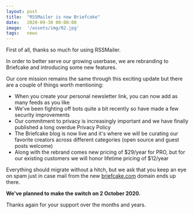 ```yaml
---
layout: post
title:  "RSSMailer is now Briefcake"
date:   2020-09-30 00:00:00
image:  '/assets/img/02.jpg'
tags:   news
---
```


First of all, thanks so much for using RSSMailer.

In order to better serve our growing userbase, we are rebranding to Briefcake and introducing some new features. 

Our core mission remains the same through this exciting update but there are a couple of things worth mentioning:

- When you create your personal newsletter link, you can now add as many feeds as you like
- We've been fighting off bots quite a bit recently so have made a few security improvements
- Our commitment to privacy is increasingly important and we have finally published a long overdue Privacy Policy
- The Briefcake blog is now live and it's where we will be curating our favorite creators across different categories (open source and guest posts welcome)
- Along with the rebrand comes new pricing of $29/year for PRO, but for our existing customers we will honor lifetime pricing of $12/year

Everything should migrate without a hitch, but we ask that you keep an eye on spam just in case mail from the new [briefcake.com](https://briefcake.com/) domain ends up there.

**We've planned to make the switch on 2 October 2020.**

Thanks again for your support over the months and years.
